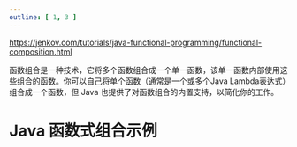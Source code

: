 ```yaml
---
outline: [ 1, 3 ]
---
```


https://jenkov.com/tutorials/java-functional-programming/functional-composition.html

函数组合是一种技术，它将多个函数组合成一个单一函数，该单一函数内部使用这些组合的函数。你可以自己将单个函数（通常是一个或多个Java Lambda表达式）组合成一个函数，但 Java 也提供了对函数组合的内置支持，以简化你的工作。

# Java 函数式组合示例
